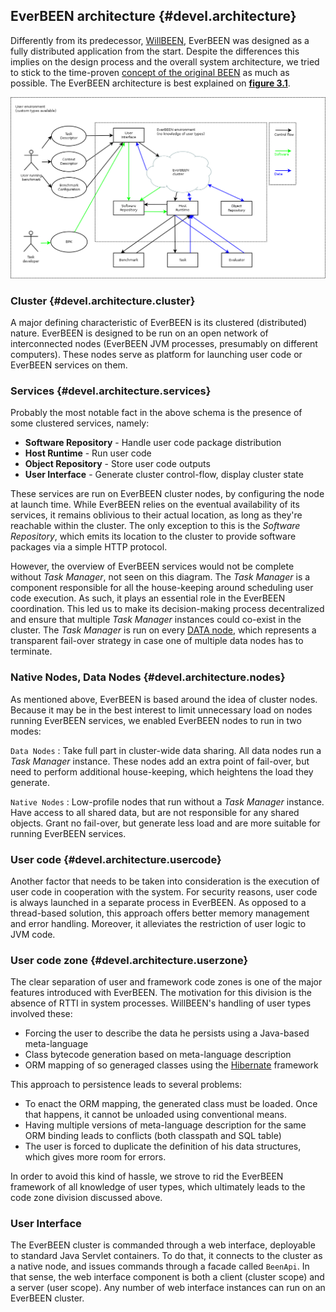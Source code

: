 ## EverBEEN architecture {#devel.architecture}

<!-- FIGREF -->
Differently from its predecessor, [WillBEEN](http://been.ow2.org/), EverBEEN was designed as a fully distributed application from the start. Despite the differences this implies on the design process and the overall system architecture, we tried to stick to the time-proven [concept of the original BEEN](http://d3s.mff.cuni.cz/publications/download/Submitted_1404_BEEN.pdf) as much as possible. The EverBEEN architecture is best explained on [**figure 3.1**](#devel.architecture.fig_archi).

<!-- FIGURE -->
[devel.architecture.fig_archi]: images/architecture/everbeen.png "EverBEEN architecture"
![EverBEEN architecture][devel.architecture.fig_archi]



### Cluster {#devel.architecture.cluster}

A major defining characteristic of EverBEEN is its clustered (distributed) nature. EverBEEN is designed to be run on an open network of interconnected nodes (EverBEEN JVM processes, presumably on different computers). These nodes serve as platform for launching user code or EverBEEN services on them.



### Services {#devel.architecture.services}

Probably the most notable fact in the above schema is the presence of some clustered services, namely:

* **Software Repository** - Handle user code package distribution
* **Host Runtime** - Run user code
* **Object Repository** - Store user code outputs
* **User Interface** - Generate cluster control-flow, display cluster state

These services are run on EverBEEN cluster nodes, by configuring the node at launch time. While EverBEEN relies on the eventual availability of its services, it remains oblivious to their actual location, as long as they're reachable within the cluster. The only exception to this is the *Software Repository*, which emits its location to the cluster to provide software packages via a simple HTTP protocol.

However, the overview of EverBEEN services would not be complete without *Task Manager*, not seen on this diagram. The *Task Manager* is a component responsible for all the house-keeping around scheduling user code execution. As such, it plays an essential role in the EverBEEN coordination. This led us to make its decision-making process decentralized and ensure that multiple *Task Manager* instances could co-exist in the cluster. The *Task Manager* is run on every [DATA node](#devel.architecture.nodes), which represents a transparent fail-over strategy in case one of multiple data nodes has to terminate.



### Native Nodes, Data Nodes {#devel.architecture.nodes}

As mentioned above, EverBEEN is based around the idea of cluster nodes. Because it may be in the best interest to limit unnecessary load on nodes running EverBEEN services, we enabled EverBEEN nodes to run in two modes:

`Data Nodes`
:	Take full part in cluster-wide data sharing. All data nodes run a *Task Manager* instance. These nodes add an extra point of fail-over, but need to perform additional house-keeping, which heightens the load they generate.

`Native Nodes`
:	Low-profile nodes that run without a *Task Manager* instance. Have access to all shared data, but are not responsible for any shared objects. Grant no fail-over, but generate less load and are more suitable for running EverBEEN services.



### User code {#devel.architecture.usercode}

Another factor that needs to be taken into consideration is the execution of user code in cooperation with the system. For security reasons, user code is always launched in a separate process in EverBEEN. As opposed to a thread-based solution, this approach offers better memory management and error handling. Moreover, it alleviates the restriction of user logic to JVM code.



### User code zone {#devel.architecture.userzone}

The clear separation of user and framework code zones is one of the major features introduced with EverBEEN. The motivation for this division is the absence of RTTI in system processes. WillBEEN's handling of user types involved these:

* Forcing the user to describe the data he persists using a Java-based meta-language
* Class bytecode generation based on meta-language description
* ORM mapping of so generaged classes using the [Hibernate](http://www.hibernate.org/) framework

This approach to persistence leads to several problems:

* To enact the ORM mapping, the generated class must be loaded. Once that happens, it cannot be unloaded using conventional means.
* Having multiple versions of meta-language description for the same ORM binding leads to conflicts (both classpath and SQL table)
* The user is forced to duplicate the definition of his data structures, which gives more room for errors.

In order to avoid this kind of hassle, we strove to rid the EverBEEN framework of all knowledge of user types, which ultimately leads to the code zone division discussed above.



### User Interface

The EverBEEN cluster is commanded through a web interface, deployable to standard Java Servlet containers. To do that, it connects to the cluster as a native node, and issues commands through a facade called `BeenApi`. In that sense, the web interface component is both a client (cluster scope) and a server (user scope). Any number of web interface instances can run on an EverBEEN cluster.

